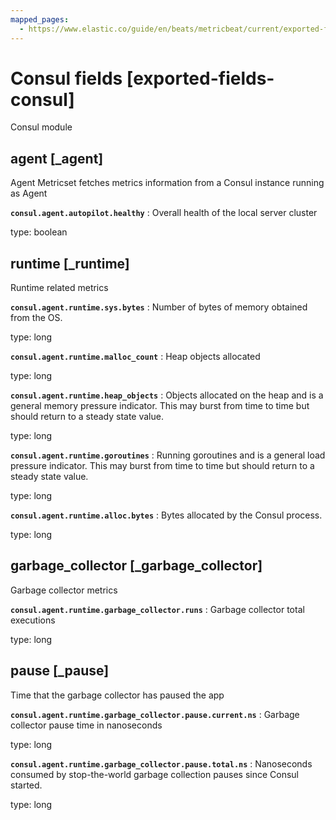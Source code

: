 ```yaml
---
mapped_pages:
  - https://www.elastic.co/guide/en/beats/metricbeat/current/exported-fields-consul.html
---
```


<!-- This file is generated! See scripts/generate_fields_docs.py -->

# Consul fields [exported-fields-consul]

Consul module

## agent [_agent]

Agent Metricset fetches metrics information from a Consul instance running as Agent

**`consul.agent.autopilot.healthy`**
:   Overall health of the local server cluster

type: boolean


## runtime [_runtime]

Runtime related metrics

**`consul.agent.runtime.sys.bytes`**
:   Number of bytes of memory obtained from the OS.

type: long


**`consul.agent.runtime.malloc_count`**
:   Heap objects allocated

type: long


**`consul.agent.runtime.heap_objects`**
:   Objects allocated on the heap and is a general memory pressure indicator. This may burst from time to time but should return to a steady state value.

type: long


**`consul.agent.runtime.goroutines`**
:   Running goroutines and is a general load pressure indicator. This may burst from time to time but should return to a steady state value.

type: long


**`consul.agent.runtime.alloc.bytes`**
:   Bytes allocated by the Consul process.

type: long


## garbage_collector [_garbage_collector]

Garbage collector metrics

**`consul.agent.runtime.garbage_collector.runs`**
:   Garbage collector total executions

type: long


## pause [_pause]

Time that the garbage collector has paused the app

**`consul.agent.runtime.garbage_collector.pause.current.ns`**
:   Garbage collector pause time in nanoseconds

type: long


**`consul.agent.runtime.garbage_collector.pause.total.ns`**
:   Nanoseconds consumed by stop-the-world garbage collection pauses since Consul started.

type: long


